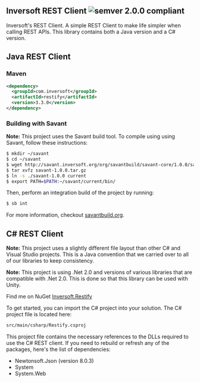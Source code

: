 ## Inversoft REST Client ![semver 2.0.0 compliant](http://img.shields.io/badge/semver-2.0.0-brightgreen.svg?style=flat-square)
Inversoft's REST Client. A simple REST Client to make life simpler when calling REST APIs. This library contains both a Java version and a C# version.

## Java REST Client

### Maven

```xml
<dependency>
  <groupId>com.inversoft</groupId>
  <artifactId>restify</artifactId>
  <version>3.3.0</version>
</dependency>
```

### Building with Savant

**Note:** This project uses the Savant build tool. To compile using using Savant, follow these instructions:

```bash
$ mkdir ~/savant
$ cd ~/savant
$ wget http://savant.inversoft.org/org/savantbuild/savant-core/1.0.0/savant-1.0.0.tar.gz
$ tar xvfz savant-1.0.0.tar.gz
$ ln -s ./savant-1.0.0 current
$ export PATH=$PATH:~/savant/current/bin/
```

Then, perform an integration build of the project by running:
```bash
$ sb int
```

For more information, checkout [savantbuild.org](http://savantbuild.org/).

## C# REST Client

**Note:** This project uses a slightly different file layout than other C# and Visual Studio projects. This is a Java convention that we carried over to all of our libraries to keep consistency.

**Note:** This project is using .Net 2.0 and versions of various libraries that are compatible with .Net 2.0. This is done so that this library can be used with Unity.

Find me on NuGet [Inversoft.Restify](https://www.nuget.org/packages/Inversoft.Restify/)

To get started, you can import the C# project into your solution. The C# project file is located here:

```bash
src/main/csharp/Restify.csproj
```

This project file contains the necessary references to the DLLs required to use the C# REST client. If you need to rebuild or refresh any of the packages, here's the list of dependencies:

* Newtonsoft.Json (version 8.0.3)
* System
* System.Web

